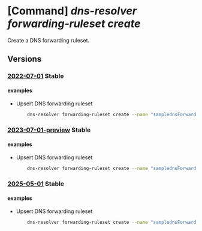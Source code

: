 # [Command] _dns-resolver forwarding-ruleset create_

Create a DNS forwarding ruleset.

## Versions

### [2022-07-01](/Resources/mgmt-plane/L3N1YnNjcmlwdGlvbnMve30vcmVzb3VyY2Vncm91cHMve30vcHJvdmlkZXJzL21pY3Jvc29mdC5uZXR3b3JrL2Ruc2ZvcndhcmRpbmdydWxlc2V0cy97fQ==/2022-07-01.xml) **Stable**

<!-- mgmt-plane /subscriptions/{}/resourcegroups/{}/providers/microsoft.network/dnsforwardingrulesets/{} 2022-07-01 -->

#### examples

- Upsert DNS forwarding ruleset
    ```bash
        dns-resolver forwarding-ruleset create --name "samplednsForwardingRuleset" --location "westus2" --outbound-endpoints [{id:"/subscriptions/abdd4249-9f34-4cc6-8e42-c2e32110603e/resou rceGroups/sampleResourceGroup/providers/Microsoft.Network/dnsResolvers/sampleDnsResolver/out boundEndpoints/sampleOutboundEndpoint0"},{id:"/subscriptions/abdd4249-9f3 4-4cc6-8e42-c2e32110603e/resourceGroups/sampleResourceGroup/providers/Microsoft.Network/dnsR esolvers/sampleDnsResolver/outboundEndpoints/sampleOutboundEndpoint1"}] --tags key1="value1" --resource-group "sampleResourceGroup"
    ```

### [2023-07-01-preview](/Resources/mgmt-plane/L3N1YnNjcmlwdGlvbnMve30vcmVzb3VyY2Vncm91cHMve30vcHJvdmlkZXJzL21pY3Jvc29mdC5uZXR3b3JrL2Ruc2ZvcndhcmRpbmdydWxlc2V0cy97fQ==/2023-07-01-preview.xml) **Stable**

<!-- mgmt-plane /subscriptions/{}/resourcegroups/{}/providers/microsoft.network/dnsforwardingrulesets/{} 2023-07-01-preview -->

#### examples

- Upsert DNS forwarding ruleset
    ```bash
        dns-resolver forwarding-ruleset create --name "samplednsForwardingRuleset" --location "westus2" --outbound-endpoints [{id:"/subscriptions/abdd4249-9f34-4cc6-8e42-c2e32110603e/resou rceGroups/sampleResourceGroup/providers/Microsoft.Network/dnsResolvers/sampleDnsResolver/out boundEndpoints/sampleOutboundEndpoint0"},{id:"/subscriptions/abdd4249-9f3 4-4cc6-8e42-c2e32110603e/resourceGroups/sampleResourceGroup/providers/Microsoft.Network/dnsR esolvers/sampleDnsResolver/outboundEndpoints/sampleOutboundEndpoint1"}] --tags key1="value1" --resource-group "sampleResourceGroup"
    ```

### [2025-05-01](/Resources/mgmt-plane/L3N1YnNjcmlwdGlvbnMve30vcmVzb3VyY2Vncm91cHMve30vcHJvdmlkZXJzL21pY3Jvc29mdC5uZXR3b3JrL2Ruc2ZvcndhcmRpbmdydWxlc2V0cy97fQ==/2025-05-01.xml) **Stable**

<!-- mgmt-plane /subscriptions/{}/resourcegroups/{}/providers/microsoft.network/dnsforwardingrulesets/{} 2025-05-01 -->

#### examples

- Upsert DNS forwarding ruleset
    ```bash
        dns-resolver forwarding-ruleset create --name "samplednsForwardingRuleset" --location "westus2" --outbound-endpoints [{id:"/subscriptions/abdd4249-9f34-4cc6-8e42-c2e32110603e/resou rceGroups/sampleResourceGroup/providers/Microsoft.Network/dnsResolvers/sampleDnsResolver/out boundEndpoints/sampleOutboundEndpoint0"},{id:"/subscriptions/abdd4249-9f3 4-4cc6-8e42-c2e32110603e/resourceGroups/sampleResourceGroup/providers/Microsoft.Network/dnsR esolvers/sampleDnsResolver/outboundEndpoints/sampleOutboundEndpoint1"}] --tags key1="value1" --resource-group "sampleResourceGroup"
    ```
